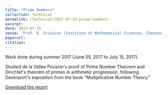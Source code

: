 ```yaml
---
title: "Prime Numbers"
collection: technical
permalink: /technical/2017-07-15-prime-numbers
excerpt:
date: 2017-07-15
venue: 'Prof. K. Srinivas (Institute of Mathematical Sciences, Chennai)'
paperurl: 
citation: 
---
```

Work done during summer 2017 (June 05, 2017 to July 15, 2017).

Studied de la Vallee Poussin's proof of Prime Number Theorem  and  Dirichlet's theorem of primes in arithmetic progression, following Davenport's exposition from the book "Multiplicative Number Theory."

[Download the report](http://gkorpal.github.io/files/summer2017-prime_numbers-gaurish.pdf)
